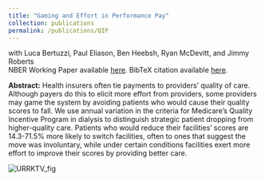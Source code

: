 ```yaml
---
title: "Gaming and Effort in Performance Pay"
collection: publications
permalink: /publications/QIP
---
```

with Luca Bertuzzi, Paul Eliason, Ben Heebsh, Ryan McDevitt, and Jimmy Roberts<br>
NBER Working Paper available [here](https://rileyleague.github.io/bibfiles/w31353.pdf). BibTeX citation available [here](https://rileyleague.github.io/bibfiles/bertuzzi2023gaming.md).

**Abstract:** Health insurers often tie payments to providers’ quality of care. Although payers do this to elicit more effort from providers, some providers may game the system by avoiding patients who would cause their quality scores to fall. We use annual variation in the criteria for Medicare’s Quality Incentive Program in dialysis to distinguish strategic patient dropping from higher-quality care. Patients who would reduce their facilities’ scores are 14.3-71.5% more likely to switch facilities, often to ones that suggest the move was involuntary, while under certain conditions facilities exert more effort to improve their scores by providing better care.   

![URRKTV_fig](https://rileyleague.github.io/images/urrktv_fig.png)
